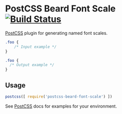 # PostCSS Beard Font Scale [![Build Status][ci-img]][ci]

[PostCSS] plugin for generating named font scales.

[PostCSS]: https://github.com/postcss/postcss
[ci-img]:  https://travis-ci.org/davidhemphill/postcss-beard-font-scale.svg
[ci]:      https://travis-ci.org/davidhemphill/postcss-beard-font-scale

```css
.foo {
    /* Input example */
}
```

```css
.foo {
  /* Output example */
}
```

## Usage

```js
postcss([ require('postcss-beard-font-scale') ])
```

See [PostCSS] docs for examples for your environment.
